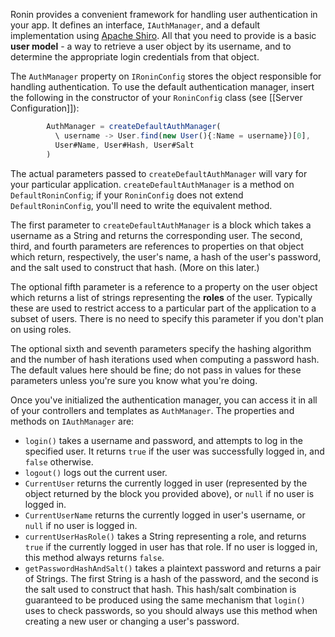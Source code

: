 Ronin provides a convenient framework for handling user authentication in your
app. It defines an interface, `IAuthManager`, and a default implementation
using [Apache Shiro][2]. All that you need to provide is a basic **user
model** - a way to retrieve a user object by its username, and to determine
the appropriate login credentials from that object.

The `AuthManager` property on `IRoninConfig` stores the object responsible for
handling authentication. To use the default authentication manager, insert the
following in the constructor of your `RoninConfig` class (see [[Server
Configuration]]):

```js
        AuthManager = createDefaultAuthManager(
          \ username -> User.find(new User(){:Name = username})[0],
          User#Name, User#Hash, User#Salt
        )
```

The actual parameters passed to `createDefaultAuthManager` will vary for your
particular application. `createDefaultAuthManager` is a method on
`DefaultRoninConfig`; if your `RoninConfig` does not extend
`DefaultRoninConfig`, you'll need to write the equivalent method.

The first parameter to `createDefaultAuthManager` is a block which takes a
username as a String and returns the corresponding user. The second, third,
and fourth parameters are references to properties on that object which
return, respectively, the user's name, a hash of the user's password, and the
salt used to construct that hash. (More on this later.)

The optional fifth parameter is a reference to a property on the user object
which returns a list of strings representing the **roles** of the user.
Typically these are used to restrict access to a particular part of the
application to a subset of users. There is no need to specify this parameter
if you don't plan on using roles.

The optional sixth and seventh parameters specify the hashing algorithm and
the number of hash iterations used when computing a password hash. The default
values here should be fine; do not pass in values for these parameters unless
you're sure you know what you're doing.

Once you've initialized the authentication manager, you can access it in all
of your controllers and templates as `AuthManager`. The properties and methods
on `IAuthManager` are:

  * `login()` takes a username and password, and attempts to log in the specified user. It returns `true` if the user was successfully logged in, and `false` otherwise.
  * `logout()` logs out the current user.
  * `CurrentUser` returns the currently logged in user (represented by the object returned by the block you provided above), or `null` if no user is logged in.
  * `CurrentUserName` returns the currently logged in user's username, or `null` if no user is logged in.
  * `currentUserHasRole()` takes a String representing a role, and returns `true` if the currently logged in user has that role. If no user is logged in, this method always returns `false`.
  * `getPasswordHashAndSalt()` takes a plaintext password and returns a pair of Strings. The first String is a hash of the password, and the second is the salt used to construct that hash. This hash/salt combination is guaranteed to be produced using the same mechanism that `login()` uses to check passwords, so you should always use this method when creating a new user or changing a user's password.

   [2]: http://shiro.apache.org
